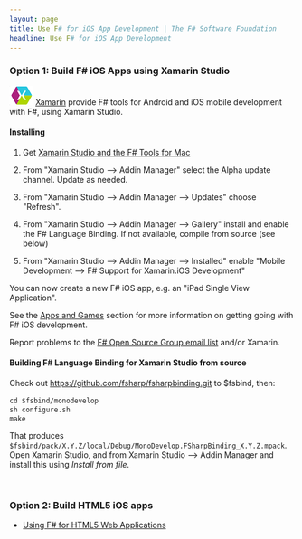 ```yaml
---
layout: page
title: Use F# for iOS App Development | The F# Software Foundation
headline: Use F# for iOS App Development
---
```


### Option 1: Build F# iOS Apps using Xamarin Studio

![logo](/images/thumbs/xamarin-studio.png)&nbsp;[Xamarin](http://xamarin.com) provide F# tools for Android and iOS mobile development with F#, using Xamarin Studio.

#### Installing

1. Get [Xamarin Studio and the F# Tools for Mac](/use/mac)

2. From "Xamarin Studio --> Addin Manager" select the Alpha update channel. Update as needed.

3. From "Xamarin Studio --> Addin Manager --> Updates" choose "Refresh".

4. From "Xamarin Studio --> Addin Manager --> Gallery" install and enable the F# Language Binding. If not available, compile from source (see below)

5. From "Xamarin Studio --> Addin Manager --> Installed" enable "Mobile Development --> F# Support for Xamarin.iOS Development"

You can now create a new F# iOS app, e.g. an "iPad Single View Application". 

See the [Apps and Games](/apps-and-games) section for more information on getting going with F# iOS development.

Report problems to the [F# Open Source Group email list](http://fsharp.github.com/fsharp) and/or Xamarin.

#### Building F# Language Binding for Xamarin Studio from source

Check out https://github.com/fsharp/fsharpbinding.git to $fsbind, then:

    cd $fsbind/monodevelop
    sh configure.sh
    make

That produces ```$fsbind/pack/X.Y.Z/local/Debug/MonoDevelop.FSharpBinding_X.Y.Z.mpack```.  Open Xamarin Studio, and from
Xamarin Studio --> Addin Manager and install this using  _Install from file_.



<br />


### Option 2: Build HTML5 iOS apps

* [Using F# for HTML5 Web Applications](/use/html5)

